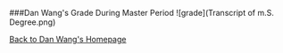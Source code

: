 ###Dan Wang's Grade During Master Period
![grade](Transcript of m.S. Degree.png)

[Back to Dan Wang's Homepage](https://danwangpku.github.io/index.html)